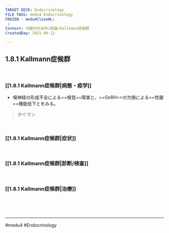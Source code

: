 ```yaml
---
TARGET DECK: Endocrinology
FILE TAGS: medu4 Endocrinology
FROZEN - medu4ClozeHL:
 : 
Context: 代謝内分泌科/総論/Kallmann症候群
CreatedDay: 2021-09-12

---
```


## 1.8.1 Kallmann症候群

<br>

### [[1.8.1 Kallmann症候群|病態・疫学]]
* 嗅神経の形成不全による==嗅覚==障害と、==GnRH==の欠損による==性腺==機能低下とをみる。
>かぐマン
<!--ID: 1631507958092-->



<br>

### [[1.8.1 Kallmann症候群|症状]]


<br>

### [[1.8.1 Kallmann症候群|診断/検査]]


<br>

### [[1.8.1 Kallmann症候群|治療]]


<br><br><br>

---
#medu4 #Endocrinology  
